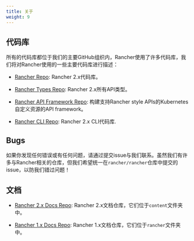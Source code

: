 ```yaml
---
title: 关于
weight: 9
---
```


## 代码库

所有的代码库都位于我们的主要GitHub组织内，Rancher使用了许多代码库，我们将对Rancher使用的一些主要代码库进行描述：

- [Rancher Repo](https://github.com/rancher/rancher): Rancher 2.x代码库。

- [Rancher Types Repo](https://github.com/rancher/types): Rancher 2.x所有API类型。

- [Rancher API Framework Repo](https://github.com/rancher/norman): 构建支持Rancher style APIs的Kubernetes自定义资源的API framework。

- [Rancher CLI Repo](https://github.com/rancher/cli): Rancher 2.x CLI代码库.

## Bugs

如果你发现任何错误或有任何问题，请通过提交issue与我们联系。虽然我们有许多与Rancher相关的仓库，但我们希望统一在`rancher/rancher`仓库中提交的issue，以防我们错过问题！

## 文档

- [Rancher 2.x Docs Repo](https://github.com/rancher/docs): Rancher 2.x文档仓库，它们位于`content`文件夹中。

- [Rancher 1.x Docs Repo](https://github.com/rancher/rancher.github.io): Rancher 1.x文档仓库，它们位于`rancher`文件夹中。

